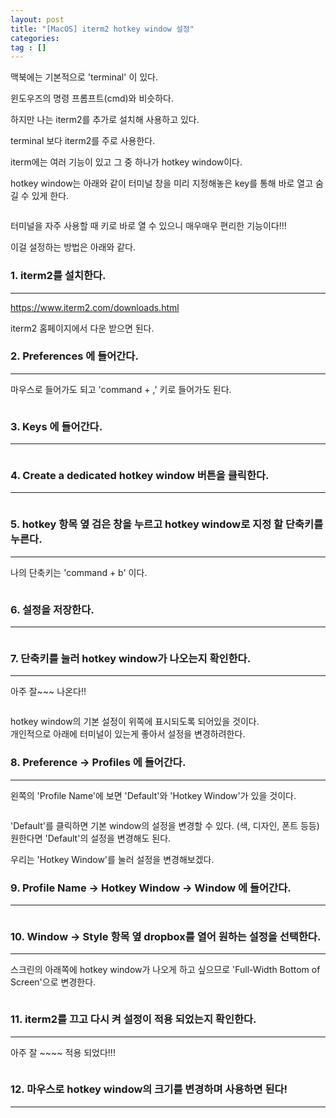 ```yaml
---
layout: post
title: "[MacOS] iterm2 hotkey window 설정"
categories: 
tag : []
---
```


맥북에는 기본적으로 'terminal' 이 있다. 

윈도우즈의 명령 프롬프트(cmd)와 비슷하다.  

하지만 나는 iterm2를 추가로 설치해 사용하고 있다.  

terminal 보다 iterm2를 주로 사용한다.    

iterm에는 여러 기능이 있고 그 중 하나가 hotkey window이다. 

hotkey window는 아래와 같이 터미널 창을 미리 지정해놓은 key를 통해 바로 열고 숨길 수 있게 한다.  

![]()

터미널을 자주 사용할 때 키로 바로 열 수 있으니 매우매우 편리한 기능이다!!! 

이걸 설정하는 방법은 아래와 같다. 

### 1. iterm2를 설치한다.  
---
https://www.iterm2.com/downloads.html

iterm2 홈페이지에서 다운 받으면 된다.  

### 2. Preferences 에 들어간다.  
---
마우스로 들어가도 되고 'command + ,' 키로 들어가도 된다.  

![]()

### 3. Keys 에 들어간다.  
---
![]()

### 4. Create a dedicated hotkey window 버튼을 클릭한다.  
---
![]()

### 5. hotkey 항목 옆 검은 창을 누르고 hotkey window로 지정 할 단축키를 누른다.
---
나의 단축키는 'command + b' 이다.  

![]()

### 6. 설정을 저장한다.  
---
![]()

### 7. 단축키를 눌러 hotkey window가 나오는지 확인한다.  
---
아주 잘~~~ 나온다!!  

![]()

hotkey window의 기본 설정이 위쪽에 표시되도록 되어있을 것이다.  
개인적으로 아래에 터미널이 있는게 좋아서 설정을 변경하려한다.  

### 8. Preference -> Profiles 에 들어간다.  
---
왼쪽의 'Profile Name'에 보면 'Default'와 'Hotkey Window'가 있을 것이다.  

![]()

'Default'를 클릭하면 기본 window의 설정을 변경할 수 있다. (색, 디자인, 폰트 등등)  
원한다면 'Default'의 설정을 변경해도 된다.  

우리는 'Hotkey Window'를 눌러 설정을 변경해보겠다. 

### 9. Profile Name -> Hotkey Window -> Window 에 들어간다.
---
![]()

### 10. Window -> Style 항목 옆 dropbox를 열어 원하는 설정을 선택한다.  
---
스크린의 아래쪽에 hotkey window가 나오게 하고 싶으므로 'Full-Width Bottom of Screen'으로 변경한다.  

![]()

### 11. iterm2를 끄고 다시 켜 설정이 적용 되었는지 확인한다.  
---
아주 잘 ~~~~ 적용 되었다!!! 

![]()

### 12. 마우스로 hotkey window의 크기를 변경하며 사용하면 된다! 
---
![]()






